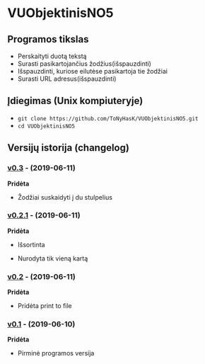 ﻿# VUObjektinisNO5

## Programos tikslas

- Perskaityti duotą tekstą
- Surasti pasikartojančius žodžius(išspauzdinti)
- Išspauzdinti, kuriose eilutėse pasikartoja tie žodžiai
- Surasti URL adresus(išspauzdinti)

## Įdiegimas (Unix kompiuteryje) 

- `git clone https://github.com/ToNyHasK/VUObjektinisNO5.git`
- `cd VUObjektinisNO5`

## Versijų istorija (changelog)

### [v0.3](https://github.com/ToNyHasK/VUObjektinisNO5/releases/tag/v0.3) - (2019-06-11)

**Pridėta**

- Žodžiai suskaidyti į du stulpelius

### [v0.2.1](https://github.com/ToNyHasK/VUObjektinisNO5/releases/tag/v0.2.1) - (2019-06-11)

**Pridėta**

- Išsortinta 

- Nurodyta tik vieną kartą

### [v0.2](https://github.com/ToNyHasK/VUObjektinisNO5/releases/tag/v0.2) - (2019-06-11)

**Pridėta**

- Pridėta print to file

### [v0.1](https://github.com/ToNyHasK/VUObjektinisNO5/releases/tag/v0.1) - (2019-06-10)

**Pridėta**

- Pirminė programos versija
